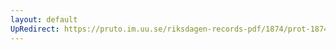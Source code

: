 ```yaml
---
layout: default
UpRedirect: https://pruto.im.uu.se/riksdagen-records-pdf/1874/prot-1874--ak--423/prot-1874--ak--423_020.pdf
---
```

